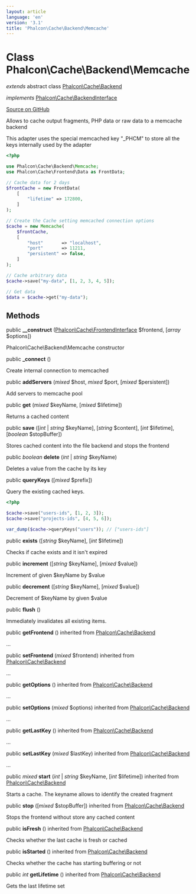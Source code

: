 ```yaml
---
layout: article
language: 'en'
version: '3.1'
title: 'Phalcon\Cache\Backend\Memcache'
---
```

# Class **Phalcon\Cache\Backend\Memcache**

*extends* abstract class [Phalcon\Cache\Backend](/3.1/en/api/Phalcon_Cache_Backend)

*implements* [Phalcon\Cache\BackendInterface](/3.1/en/api/Phalcon_Cache_BackendInterface)

<a href="https://github.com/phalcon/cphalcon/tree/v3.1.0/phalcon/cache/backend/memcache.zep" class="btn btn-default btn-sm">Source on GitHub</a>

Allows to cache output fragments, PHP data or raw data to a memcache backend

This adapter uses the special memcached key "_PHCM" to store all the keys internally used by the adapter

```php
<?php

use Phalcon\Cache\Backend\Memcache;
use Phalcon\Cache\Frontend\Data as FrontData;

// Cache data for 2 days
$frontCache = new FrontData(
    [
        "lifetime" => 172800,
    ]
);

// Create the Cache setting memcached connection options
$cache = new Memcache(
    $frontCache,
    [
        "host"       => "localhost",
        "port"       => 11211,
        "persistent" => false,
    ]
);

// Cache arbitrary data
$cache->save("my-data", [1, 2, 3, 4, 5]);

// Get data
$data = $cache->get("my-data");

```


## Methods
public  **__construct** ([Phalcon\Cache\FrontendInterface](/3.1/en/api/Phalcon_Cache_FrontendInterface) $frontend, [*array* $options])

Phalcon\Cache\Backend\Memcache constructor



public  **_connect** ()

Create internal connection to memcached



public  **addServers** (*mixed* $host, *mixed* $port, [*mixed* $persistent])

Add servers to memcache pool



public  **get** (*mixed* $keyName, [*mixed* $lifetime])

Returns a cached content



public  **save** ([*int* | *string* $keyName], [*string* $content], [*int* $lifetime], [*boolean* $stopBuffer])

Stores cached content into the file backend and stops the frontend



public *boolean* **delete** (*int* | *string* $keyName)

Deletes a value from the cache by its key



public  **queryKeys** ([*mixed* $prefix])

Query the existing cached keys.

```php
<?php

$cache->save("users-ids", [1, 2, 3]);
$cache->save("projects-ids", [4, 5, 6]);

var_dump($cache->queryKeys("users")); // ["users-ids"]

```



public  **exists** ([*string* $keyName], [*int* $lifetime])

Checks if cache exists and it isn't expired



public  **increment** ([*string* $keyName], [*mixed* $value])

Increment of given $keyName by $value



public  **decrement** ([*string* $keyName], [*mixed* $value])

Decrement of $keyName by given $value



public  **flush** ()

Immediately invalidates all existing items.



public  **getFrontend** () inherited from [Phalcon\Cache\Backend](/3.1/en/api/Phalcon_Cache_Backend)

...


public  **setFrontend** (*mixed* $frontend) inherited from [Phalcon\Cache\Backend](/3.1/en/api/Phalcon_Cache_Backend)

...


public  **getOptions** () inherited from [Phalcon\Cache\Backend](/3.1/en/api/Phalcon_Cache_Backend)

...


public  **setOptions** (*mixed* $options) inherited from [Phalcon\Cache\Backend](/3.1/en/api/Phalcon_Cache_Backend)

...


public  **getLastKey** () inherited from [Phalcon\Cache\Backend](/3.1/en/api/Phalcon_Cache_Backend)

...


public  **setLastKey** (*mixed* $lastKey) inherited from [Phalcon\Cache\Backend](/3.1/en/api/Phalcon_Cache_Backend)

...


public *mixed* **start** (*int* | *string* $keyName, [*int* $lifetime]) inherited from [Phalcon\Cache\Backend](/3.1/en/api/Phalcon_Cache_Backend)

Starts a cache. The keyname allows to identify the created fragment



public  **stop** ([*mixed* $stopBuffer]) inherited from [Phalcon\Cache\Backend](/3.1/en/api/Phalcon_Cache_Backend)

Stops the frontend without store any cached content



public  **isFresh** () inherited from [Phalcon\Cache\Backend](/3.1/en/api/Phalcon_Cache_Backend)

Checks whether the last cache is fresh or cached



public  **isStarted** () inherited from [Phalcon\Cache\Backend](/3.1/en/api/Phalcon_Cache_Backend)

Checks whether the cache has starting buffering or not



public *int* **getLifetime** () inherited from [Phalcon\Cache\Backend](/3.1/en/api/Phalcon_Cache_Backend)

Gets the last lifetime set



